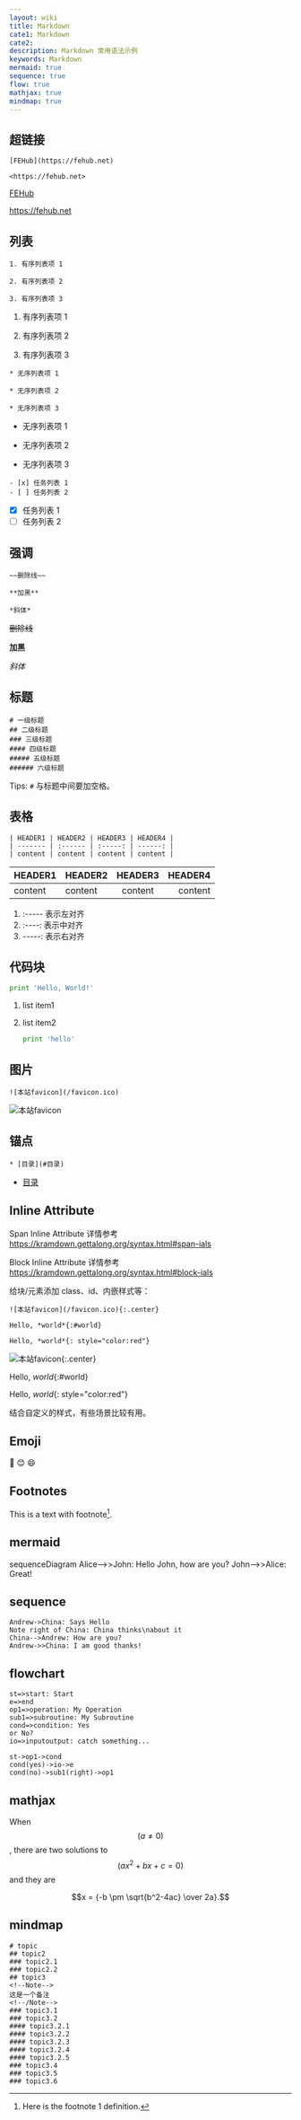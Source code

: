 ```yaml
---
layout: wiki
title: Markdown
cate1: Markdown
cate2:
description: Markdown 常用语法示例
keywords: Markdown
mermaid: true
sequence: true
flow: true
mathjax: true
mindmap: true
---
```


## 超链接

```
[FEHub](https://fehub.net)

<https://fehub.net>
```

[FEHub](https://fehub.net)  

<https://fehub.net>

## 列表

```
1. 有序列表项 1

2. 有序列表项 2

3. 有序列表项 3
```

1. 有序列表项 1

2. 有序列表项 2

3. 有序列表项 3

```
* 无序列表项 1

* 无序列表项 2

* 无序列表项 3
```

* 无序列表项 1

* 无序列表项 2

* 无序列表项 3

```
- [x] 任务列表 1
- [ ] 任务列表 2
```

- [x] 任务列表 1
- [ ] 任务列表 2

## 强调

```
~~删除线~~

**加黑**

*斜体*
```

~~删除线~~

**加黑**

*斜体*

## 标题

```
# 一级标题
## 二级标题
### 三级标题
#### 四级标题
##### 五级标题
###### 六级标题
```

Tips: `#` 与标题中间要加空格。

## 表格

```
| HEADER1 | HEADER2 | HEADER3 | HEADER4 |
| ------- | :------ | :-----: | ------: |
| content | content | content | content |
```

| HEADER1 | HEADER2 | HEADER3 | HEADER4 |
| ------- | :------ | :-----: | ------: |
| content | content | content | content |

1. :----- 表示左对齐
2. :----: 表示中对齐
3. -----: 表示右对齐

## 代码块

```python
print 'Hello, World!'
```

1. list item1

2. list item2

   ```python
   print 'hello'
   ```

## 图片

```
![本站favicon](/favicon.ico)
```

![本站favicon](/favicon.ico)

## 锚点

```
* [目录](#目录)
```

* [目录](#目录)

## Inline Attribute

Span Inline Attribute 详情参考 <https://kramdown.gettalong.org/syntax.html#span-ials>

Block Inline Attribute 详情参考 <https://kramdown.gettalong.org/syntax.html#block-ials>

给块/元素添加 class、id、内嵌样式等：

```
![本站favicon](/favicon.ico){:.center}

Hello, *world*{:#world} 

Hello, *world*{: style="color:red"} 
```

![本站favicon](/favicon.ico){:.center}

Hello, *world*{:#world} 

Hello, *world*{: style="color:red"} 

结合自定义的样式，有些场景比较有用。

## Emoji

:camel:
:blush:
:smile:

## Footnotes

This is a text with footnote[^1].

## mermaid

<div class="mermaid">
sequenceDiagram
    Alice-->>John: Hello John, how are you?
    John-->>Alice: Great!
</div>

## sequence

```sequence
Andrew->China: Says Hello
Note right of China: China thinks\nabout it
China-->Andrew: How are you?
Andrew->>China: I am good thanks!
```

## flowchart

```flow
st=>start: Start
e=>end
op1=>operation: My Operation
sub1=>subroutine: My Subroutine
cond=>condition: Yes
or No?
io=>inputoutput: catch something...

st->op1->cond
cond(yes)->io->e
cond(no)->sub1(right)->op1
```

## mathjax

When $$(a \ne 0)$$, there are two solutions to $$(ax^2 + bx + c = 0)$$ and they are

$$x = {-b \pm \sqrt{b^2-4ac} \over 2a}.$$

## mindmap

```mindmap
# topic
## topic2
### topic2.1
### topic2.2
## topic3
<!--Note-->
这是一个备注
<!--/Note-->
### topic3.1
### topic3.2
#### topic3.2.1
#### topic3.2.2
#### topic3.2.3
#### topic3.2.4
#### topic3.2.5
### topic3.4
### topic3.5
### topic3.6
```

[^1]: Here is the footnote 1 definition.
